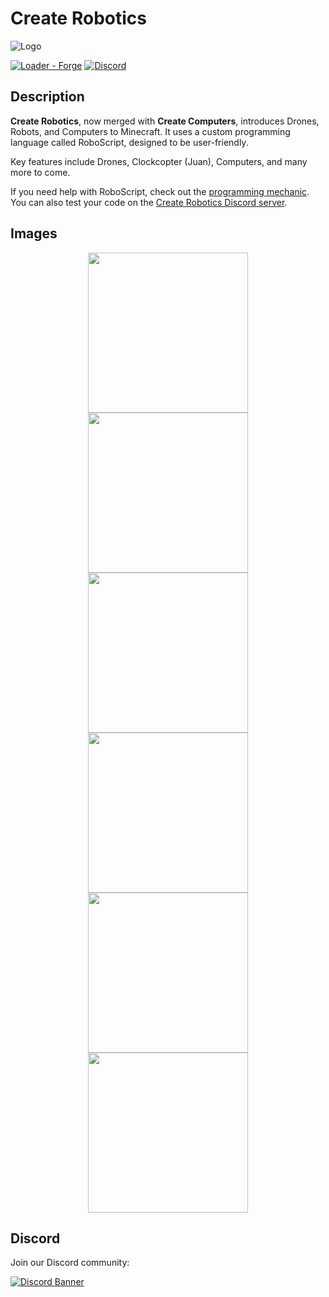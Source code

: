 # Create Robotics

![Logo](https://raw.githubusercontent.com/Worker20/CreateRobotics-1.18/master/icon.png)

[![Loader - Forge](https://img.shields.io/badge/Loader-Forge-orange?style=flat&logo=curseforge)](https://files.minecraftforge.net/)
[![Discord](https://img.shields.io/discord/865321790347018241?color=5865f2&label=Discord&style=flat)](https://discord.gg/PbBt4PQhpe)

## Description

**Create Robotics**, now merged with **Create Computers**, introduces Drones, Robots, and Computers to Minecraft. It uses a custom programming language called RoboScript, designed to be user-friendly.

Key features include Drones, Clockcopter (Juan), Computers, and many more to come.

If you need help with RoboScript, check out the [programming mechanic](https://github.com/Worker20/CreateRobotics/wiki/Programming-Mechanic). You can also test your code on the [Create Robotics Discord server](https://discord.com/invite/create-robotics).

## Images

<div align="center">
    <img src="https://i.imgur.com/E6u04LW.jpeg" alt "Image" width="256">
    <img src="https://i.imgur.com/E6u04LW.jpeg" alt "Image" width="256">
    <img src="https://i.imgur.com/E6u04LW.jpeg" alt "Image" width="256">
    <img src="https://i.imgur.com/E6u04LW.jpeg" alt "Image" width="256">
    <img src="https://i.imgur.com/E6u04LW.jpeg" alt "Image" width="256">
    <img src="https://i.imgur.com/E6u04LW.jpeg" alt "Image" width="256">
</div>

## Discord

Join our Discord community:

[![Discord Banner](https://discordapp.com/api/guilds/865321790347018241/widget.png?style=banner3)](https://discord.com/invite/create-robotics)
